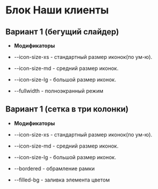 # Блок Наши клиенты

## Вариант 1 (бегущий слайдер)

- **Модификаторы**

- --icon-size-xs - стандартный размер иконок(по ум-ю).
- --icon-size-md - средний размер иконок.
- --icon-size-lg - большой размер иконок.

- --fullwidth - полноэкранный режим

## Вариант 1 (сетка в три колонки)

- **Модификаторы**

- --icon-size-xs - стандартный размер иконок(по ум-ю).
- --icon-size-md - средний размер иконок.
- --icon-size-lg - большой размер иконок.

- --bordered - обрамление рамки
- --filled-bg - заливка элемента цветом
